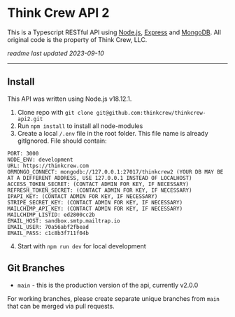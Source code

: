 # Think Crew API 2

This is a Typescript RESTful API using [Node.js](https://nodejs.org), [Express](https://github.com/expressjs/express) and [MongoDB](https://www.mongodb.com/). All original code is the property of Think Crew, LLC. 

*readme last updated 2023-09-10*

---

## Install

This API was written using Node.js v18.12.1. 

1. Clone repo with `git clone git@github.com:thinkcrew/thinkcrew-api2.git`
2. Run `npm install` to install all node-modules
3. Create a local `/.env` file in the root folder. This file name is already gitIgnored. File should contain:
```
PORT: 3000
NODE_ENV: development
URL: https://thinkcrew.com
ORMONGO_CONNECT: mongodb://127.0.0.1:27017/thinkcrew2 (YOUR DB MAY BE AT A DIFFERENT ADDRESS, USE 127.0.0.1 INSTEAD OF LOCALHOST)
ACCESS_TOKEN_SECRET: (CONTACT ADMIN FOR KEY, IF NECESSARY)
REFRESH_TOKEN_SECRET: (CONTACT ADMIN FOR KEY, IF NECESSARY)
IPAPI_KEY: (CONTACT ADMIN FOR KEY, IF NECESSARY)
STRIPE_SECRET_KEY: (CONTACT ADMIN FOR KEY, IF NECESSARY)
MAILCHIMP_API_KEY: (CONTACT ADMIN FOR KEY, IF NECESSARY)
MAILCHIMP_LISTID: ed2800cc2b
EMAIL_HOST: sandbox.smtp.mailtrap.io
EMAIL_USER: 70a56abf2fbead
EMAIL_PASS: c1c8b3f711f04b
```
4. Start with `npm run dev` for local development

## Git Branches

 - `main` - this is the production version of the api, currently v2.0.0

For working branches, please create separate unique branches from `main` that can be merged via pull requests.

